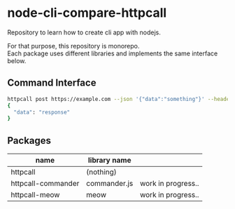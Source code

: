 # node-cli-compare-httpcall
Repository to learn how to create cli app with nodejs.  

For that purpose, this repository is monorepo.  
Each package uses different libraries and implements the same interface below.  

## Command Interface
```bash
httpcall post https://example.com --json '{"data":"something"}' --header 'Accept:application/json'
{
  "data": "response"
}
```

## Packages

| name | library name | |  
| ---- | ---- | ---- |
| httpcall | (nothing) | |  
| httpcall-commander | commander.js | work in progress.. |
| httpcall-meow | meow | work in progress.. |

